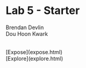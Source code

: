 # Lab 5 - Starter
Brendan Devlin <br>
Dou Hoon Kwark

<br>
[Expose](expose.html) <br>
[Explore](explore.html)
